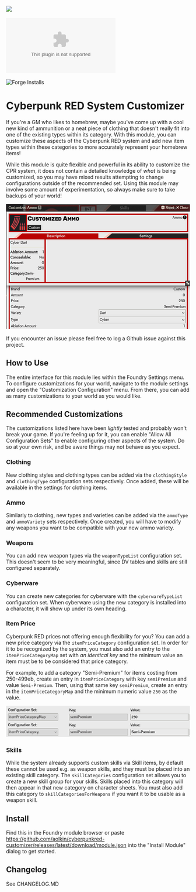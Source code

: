 ![](https://img.shields.io/badge/Foundry-v11-informational)
<!--- Downloads @ Latest Badge -->
![Latest Release Download Count](https://img.shields.io/github/downloads/aolkin/cyberpunkred-customizer/latest/module.zip)
<!--- Forge Bazaar Install % Badge -->
![Forge Installs](https://img.shields.io/badge/dynamic/json?label=Forge%20Installs&query=package.installs&suffix=%25&url=https%3A%2F%2Fforge-vtt.com%2Fapi%2Fbazaar%2Fpackage%2Fcyberpunkred-customizer&colorB=4aa94a)

# Cyberpunk RED System Customizer

If you're a GM who likes to homebrew, maybe you've come up with a cool new
kind of ammunition or a neat piece of clothing that doesn't really fit into
one of the existing types within its category. With this module, you can
customize these aspects of the Cyberpunk RED system and add new item types
within these categories to more accurately represent your homebrew items!

While this module is quite flexible and powerful in its ability to customize
the CPR system, it does not contain a detailed knowledge of *what* is being
customized, so you may have mixed results attempting to change configurations
outside of the recommended set. Using this module may involve some amount
of experimentation, so always make sure to take backups of your world!

![screenshot of a piece of ammunition with a custom category and variety](doc/ammo-screenshot.png)

If you encounter an issue please feel free to log a Github issue against
this project.

## How to Use

The entire interface for this module lies within the Foundry Settings menu.
To configure customizations for your world, navigate to the module settings
and open the "Customization Configuration" menu. From there, you can add as
many customizations to your world as you would like.

## Recommended Customizations

The customizations listed here have been *lightly* tested and probably won't
break your game. If you're feeling up for it, you can enable "Allow All
Configuration Sets" to enable configuring other aspects of the system. Do so
at your own risk, and be aware things may not behave as you expect.

### Clothing

New clothing styles and clothing types can be added via the `clothingStyle` and
`clothingType` configuration sets respectively. Once added, these will be
available in the settings for clothing items.

### Ammo

Similarly to clothing, new types and varieties can be added via the `ammoType`
and `ammoVariety` sets respectively. Once created, you will have to modify
any weapons you want to be compatible with your new ammo variety.

### Weapons

You can add new weapon types via the `weaponTypeList` configuration set. This
doesn't seem to be very meaningful, since DV tables and skills are still
configured separately.

### Cyberware

You can create new categories for cyberware with the `cyberwareTypeList`
configuration set. When cyberware using the new category is installed into a
character, it will show up under its own heading.

### Item Price

Cyberpunk RED prices not offering enough flexibility for you? You can add a new
price category via the `itemPriceCategory` configuration set. In order for it
to be recognized by the system, you must also add an entry to the
`itemPriceCategoryMap` set with *an identical key* and the minimum value an item
must be to be considered that price category.

For example, to add a category "Semi-Premium" for items costing from 250-499eb,
create an entry in `itemPriceCategory` with key `semiPremium` and value
`Semi-Premium`. Then, using that same key `semiPremium`, create an entry in the
`itemPriceCategoryMap` and the minimum numeric value `250` as the value.

![screenshot of an example item price category configuration](doc/item-price-screenshot.png)

### Skills

While the system already supports custom skills via Skill items, by default
these cannot be used e.g. as weapon skills, and they must be placed into an
existing skill category. The `skillCategories` configuration set allows you
to create a new skill group for your skills. Skills placed into this category
will then appear in that new category on character sheets. You must also
add this category to `skillCategoriesForWeapons` if you want it to be usable
as a weapon skill.

## Install

Find this in the Foundry module browser or paste
https://github.com/aolkin/cyberpunkred-customizer/releases/latest/download/module.json
into the "Install Module" dialog to get started.

## Changelog

See CHANGELOG.MD
